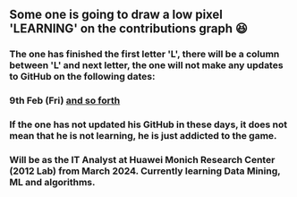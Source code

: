 ## Some one is going to draw a low pixel 'LEARNING' on the contributions graph 😆
### The one has finished the first letter 'L', there will be a column between 'L' and next letter, the one will not make any updates to GitHub on the following dates: 
### 9th Feb (Fri) [and so forth](https://github.com/ZsyRock/ZsyRock/blob/main/LEARNING%20Calendar.png)
### If the one has not updated his GitHub in these days, it does not mean that he is not learning, he is just addicted to the game.
### Will be as the IT Analyst at Huawei Monich Research Center (2012 Lab) from March 2024. Currently learning Data Mining, ML and algorithms.
<!--
**ZsyRock/ZsyRock** is a ✨ _special_ ✨ repository because its `README.md` (this file) appears on your GitHub profile.

Here are some ideas to get you started:

- 🔭 I’m currently working on ...
- 🌱 I’m currently learning ...
- 👯 I’m looking to collaborate on ...
- 🤔 I’m looking for help with ...
- 💬 Ask me about ...
- 📫 How to reach me: ...
- 😄 Pronouns: ...
- ⚡ Fun fact: ...
-->
